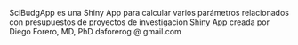 SciBudgApp es una Shiny App para calcular varios parámetros relacionados con presupuestos de proyectos de investigación
Shiny App creada por Diego Forero, MD, PhD
daforerog @ gmail.com
